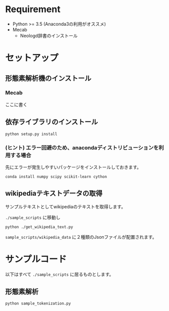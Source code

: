 # Requirement

- Python >= 3.5 (Anaconda3の利用がオススメ)
- Mecab
    - Neologd辞書のインストール

# セットアップ

## 形態素解析機のインストール

### Mecab

ここに書く

## 依存ライブラリのインストール

```
python setup.py install
```

### (ヒント) エラー回避のため、anacondaディストリビューションを利用する場合

先にエラーが発生しやすいパッケージをインストールしておきます。

```
conda install numpy scipy scikit-learn cython
```

## wikipediaテキストデータの取得

サンプルテキストとしてwikipediaのテキストを取得します。

`./sample_scripts` に移動し

```
python ./get_wikipedia_text.py
```

`sample_scripts/wikipedia_data` に２種類のJsonファイルが配置されます。


# サンプルコード

以下はすべて `./sample_scripts` に居るものとします。

## 形態素解析

`python sample_tokenization.py`


